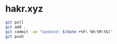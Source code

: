 # hakr.xyz

```bash
git pull
git add .
git commit -am "Updated: $(date +%F\ %H:%M:%S)"
git push
```
